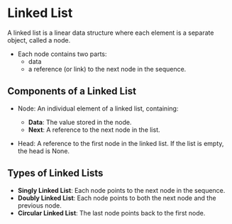 # Linked List
A linked list is a linear data structure where each element is a separate object, called a node.
-  Each node contains two parts:
    -  data
    -  a reference (or link) to the next node in the sequence. 

## Components of a Linked List
- Node: An individual element of a linked list, containing:

    - **Data**: The value stored in the node.
    - **Next**: A reference to the next node in the list.

- Head: A reference to the first node in the linked list. If the list is empty, the head is None.

## Types of Linked Lists
- **Singly Linked List**: Each node points to the next node in the sequence.
- **Doubly Linked List**: Each node points to both the next node and the previous node.
- **Circular Linked List**: The last node points back to the first node.
